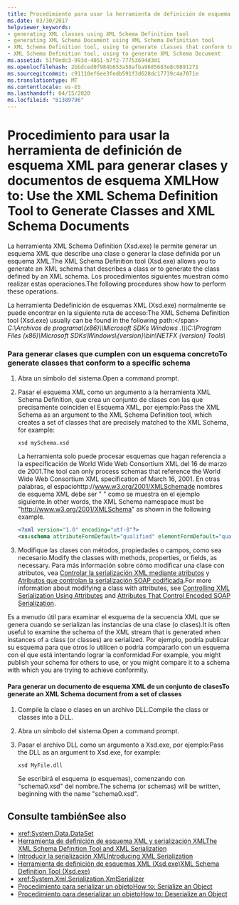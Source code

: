 ```yaml
---
title: Procedimiento para usar la herramienta de definición de esquema XML para generar clases y documentos de esquema XML
ms.date: 03/30/2017
helpviewer_keywords:
- generating XML classes using XML Schema Definition tool
- generating XML Schema Document using XML Schema Definition tool
- XML Schema Definition tool, using to generate classes that conform to specific schema
- XML Schema Definition tool, using to generate XML Schema Document
ms.assetid: 51f0edc3-993d-4051-b7f2-77753694d3d1
ms.openlocfilehash: 2bbdced0f984b653a58afba9685683e8c0891271
ms.sourcegitcommit: c91110ef6ee3fedb591f3d628dc17739c4a7071e
ms.translationtype: MT
ms.contentlocale: es-ES
ms.lasthandoff: 04/15/2020
ms.locfileid: "81389796"
---
```

# <a name="how-to-use-the-xml-schema-definition-tool-to-generate-classes-and-xml-schema-documents"></a><span data-ttu-id="dae1e-102">Procedimiento para usar la herramienta de definición de esquema XML para generar clases y documentos de esquema XML</span><span class="sxs-lookup"><span data-stu-id="dae1e-102">How to: Use the XML Schema Definition Tool to Generate Classes and XML Schema Documents</span></span>
<span data-ttu-id="dae1e-103">La herramienta XML Schema Definition (Xsd.exe) le permite generar un esquema XML que describe una clase o generar la clase definida por un esquema XML.</span><span class="sxs-lookup"><span data-stu-id="dae1e-103">The XML Schema Definition tool (Xsd.exe) allows you to generate an XML schema that describes a class or to generate the class defined by an XML schema.</span></span> <span data-ttu-id="dae1e-104">Los procedimientos siguientes muestran cómo realizar estas operaciones.</span><span class="sxs-lookup"><span data-stu-id="dae1e-104">The following procedures show how to perform these operations.</span></span>

<span data-ttu-id="dae1e-105">La herramienta Dedefinición de esquemas XML (Xsd.exe) normalmente se puede encontrar en la siguiente ruta de acceso:</span><span class="sxs-lookup"><span data-stu-id="dae1e-105">The XML Schema Definition tool (Xsd.exe) usually can be found in the following path:\</span></span>
<span data-ttu-id="dae1e-106">_C:\\Archivos de programa\\(x86)\\\\Microsoft SDKs Windows .\\\\\\_</span><span class="sxs-lookup"><span data-stu-id="dae1e-106">_C:\\Program Files (x86)\\Microsoft SDKs\\Windows\\{version}\\bin\\NETFX {version} Tools\\_</span></span>

### <a name="to-generate-classes-that-conform-to-a-specific-schema"></a><span data-ttu-id="dae1e-107">Para generar clases que cumplen con un esquema concreto</span><span class="sxs-lookup"><span data-stu-id="dae1e-107">To generate classes that conform to a specific schema</span></span>  
  
1. <span data-ttu-id="dae1e-108">Abra un símbolo del sistema.</span><span class="sxs-lookup"><span data-stu-id="dae1e-108">Open a command prompt.</span></span>  
  
2. <span data-ttu-id="dae1e-109">Pasar el esquema XML como un argumento a la herramienta XML Schema Definition, que crea un conjunto de clases con las que precisamente coinciden el Esquema XML, por ejemplo:</span><span class="sxs-lookup"><span data-stu-id="dae1e-109">Pass the XML Schema as an argument to the XML Schema Definition tool, which creates a set of classes that are precisely matched to the XML Schema, for example:</span></span>  
  
    ```console  
    xsd mySchema.xsd  
    ```  
  
     <span data-ttu-id="dae1e-110">La herramienta solo puede procesar esquemas que hagan referencia a la especificación de World Wide Web Consortium XML del 16 de marzo de 2001.</span><span class="sxs-lookup"><span data-stu-id="dae1e-110">The tool can only process schemas that reference the World Wide Web Consortium XML specification of March 16, 2001.</span></span> <span data-ttu-id="dae1e-111">En otras palabras, el espaciohttp://www.w3.org/2001/XMLSchemade nombres de esquema XML debe ser " " como se muestra en el ejemplo siguiente.</span><span class="sxs-lookup"><span data-stu-id="dae1e-111">In other words, the XML Schema namespace must be "http://www.w3.org/2001/XMLSchema" as shown in the following example.</span></span>  
  
    ```xml  
    <?xml version="1.0" encoding="utf-8"?>  
    <xs:schema attributeFormDefault="qualified" elementFormDefault="qualified" targetNamespace="" xmlns:xs="http://www.w3.org/2001/XMLSchema" />  
    ```  
  
3. <span data-ttu-id="dae1e-112">Modifique las clases con métodos, propiedades o campos, como sea necesario.</span><span class="sxs-lookup"><span data-stu-id="dae1e-112">Modify the classes with methods, properties, or fields, as necessary.</span></span> <span data-ttu-id="dae1e-113">Para más información sobre cómo modificar una clase con atributos, vea [Controlar la serialización XML mediante atributos](../../../docs/standard/serialization/controlling-xml-serialization-using-attributes.md) y [Atributos que controlan la serialización SOAP codificada](../../../docs/standard/serialization/attributes-that-control-encoded-soap-serialization.md).</span><span class="sxs-lookup"><span data-stu-id="dae1e-113">For more information about modifying a class with attributes, see [Controlling XML Serialization Using Attributes](../../../docs/standard/serialization/controlling-xml-serialization-using-attributes.md) and [Attributes That Control Encoded SOAP Serialization](../../../docs/standard/serialization/attributes-that-control-encoded-soap-serialization.md).</span></span>  
  
 <span data-ttu-id="dae1e-114">Es a menudo útil para examinar el esquema de la secuencia XML que se genera cuando se serializan las instancias de una clase (o clases).</span><span class="sxs-lookup"><span data-stu-id="dae1e-114">It is often useful to examine the schema of the XML stream that is generated when instances of a class (or classes) are serialized.</span></span> <span data-ttu-id="dae1e-115">Por ejemplo, podría publicar su esquema para que otros lo utilicen o podría compararlo con un esquema con el que está intentando lograr la conformidad.</span><span class="sxs-lookup"><span data-stu-id="dae1e-115">For example, you might publish your schema for others to use, or you might compare it to a schema with which you are trying to achieve conformity.</span></span>  
  
#### <a name="to-generate-an-xml-schema-document-from-a-set-of-classes"></a><span data-ttu-id="dae1e-116">Para generar un documento de esquema XML de un conjunto de clases</span><span class="sxs-lookup"><span data-stu-id="dae1e-116">To generate an XML Schema document from a set of classes</span></span>  
  
1. <span data-ttu-id="dae1e-117">Compile la clase o clases en un archivo DLL.</span><span class="sxs-lookup"><span data-stu-id="dae1e-117">Compile the class or classes into a DLL.</span></span>  
  
2. <span data-ttu-id="dae1e-118">Abra un símbolo del sistema.</span><span class="sxs-lookup"><span data-stu-id="dae1e-118">Open a command prompt.</span></span>  
  
3. <span data-ttu-id="dae1e-119">Pasar el archivo DLL como un argumento a Xsd.exe, por ejemplo:</span><span class="sxs-lookup"><span data-stu-id="dae1e-119">Pass the DLL as an argument to Xsd.exe, for example:</span></span>  
  
    ```console  
    xsd MyFile.dll  
    ```  
  
     <span data-ttu-id="dae1e-120">Se escribirá el esquema (o esquemas), comenzando con "schema0.xsd" del nombre.</span><span class="sxs-lookup"><span data-stu-id="dae1e-120">The schema (or schemas) will be written, beginning with the name "schema0.xsd".</span></span>  
  
## <a name="see-also"></a><span data-ttu-id="dae1e-121">Consulte también</span><span class="sxs-lookup"><span data-stu-id="dae1e-121">See also</span></span>

- <xref:System.Data.DataSet>
- [<span data-ttu-id="dae1e-122">Herramienta de definición de esquema XML y serialización XML</span><span class="sxs-lookup"><span data-stu-id="dae1e-122">The XML Schema Definition Tool and XML Serialization</span></span>](../../../docs/standard/serialization/the-xml-schema-definition-tool-and-xml-serialization.md)
- [<span data-ttu-id="dae1e-123">Introducir la serialización XML</span><span class="sxs-lookup"><span data-stu-id="dae1e-123">Introducing XML Serialization</span></span>](../../../docs/standard/serialization/introducing-xml-serialization.md)
- [<span data-ttu-id="dae1e-124">Herramienta de definición de esquemas XML (Xsd.exe)</span><span class="sxs-lookup"><span data-stu-id="dae1e-124">XML Schema Definition Tool (Xsd.exe)</span></span>](../../../docs/standard/serialization/xml-schema-definition-tool-xsd-exe.md)
- <xref:System.Xml.Serialization.XmlSerializer>
- [<span data-ttu-id="dae1e-125">Procedimiento para serializar un objeto</span><span class="sxs-lookup"><span data-stu-id="dae1e-125">How to: Serialize an Object</span></span>](../../../docs/standard/serialization/how-to-serialize-an-object.md)
- [<span data-ttu-id="dae1e-126">Procedimiento para deserializar un objeto</span><span class="sxs-lookup"><span data-stu-id="dae1e-126">How to: Deserialize an Object</span></span>](../../../docs/standard/serialization/how-to-deserialize-an-object.md)
